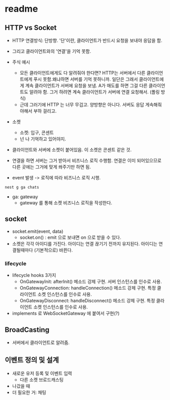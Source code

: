 # readme

## HTTP vs Socket

- HTTP 연결방식: 단방향. '단'이란, 클라이언트가 반드시 요청을 보내야 응답을 함.
- 그리고 클라이언트와의 '연결'을 기억 못함.

- 주식 예시

  - 모든 클라이언트에게도 다 알려줘야 한다면? HTTP는 서버에서 다른 클라이언트에게 푸시 못함.왜냐하면 서버를 기억 못하니까. 일단은 그래서 클라이언트에게 계속 클라이언트가 서버에 요청을 보냄. A가 매도를 하면 그걸 다른 클라이언트도 알려야 함. 그거 하려면 계속 클라이언트가 서버에 연결 요청해서. (폴링 방식)
  - 근데 그러기에 HTTP 는 너무 무겁고. 양방향은 아니다. 서버도 응답 게속해줘야해서 부하 걸리고.

- 소켓

  - 소켓: 입구, 콘센트
  - 넌 나 기억하고 있어야지.

- 클라이언트와 서버에 소켓이 붙어있음. 이 소켓은 콘센트 같은 것.
- 연결을 하면 서버는 그거 받아서 비즈니스 로직 수행함. 연결은 이미 되어있으므로 다른 곳에는 그거에 맞게 쏴주기만 하면 됨.
- event 발생 -> 로직에 따라 비즈니스 로직 시행.

`nest g ga chats`

- ga: gateway
  - gateway 를 통해 소켓 비즈니스 로직을 작성한다.

## socket

- socket.emit(event, data)
  - socket.on() : emit 으로 보내면 on 으로 받을 수 있다.
- 소켓은 각각 아이디를 가진다. 아이디는 연결 끊기기 전까지 유지된다. 아이디는 연결될때마다 (기본적으로) 바뀐다.

### lifecycle
- lifecycle hooks 3가지
  - OnGatewayInit: afterInit() 메소드 강제 구현. 서버 인스턴스를 인수로 사용.
  - OnGatewayConnection: handleConnection() 메소드 강제 구현. 특정 클라이언트 소켓 인스턴스를 인수로 사용.
  - OnGatewayDisconnect: handleDisconnect() 메소드 강제 구현. 특정 클라이언트 소켓 인스턴스를 인수로 사용.
- implements 로 WebSocketGateway 에 붙여서 구현(?)

## BroadCasting
- 서버에서 클라이언트로 알려줌.

## 이벤트 정의 및 설계
- 새로운 유저 등록 및 이벤트 입력
  - 다른 소켓 브로드캐스팅
- 나갔을 때
- 더 필요한 거: 채팅